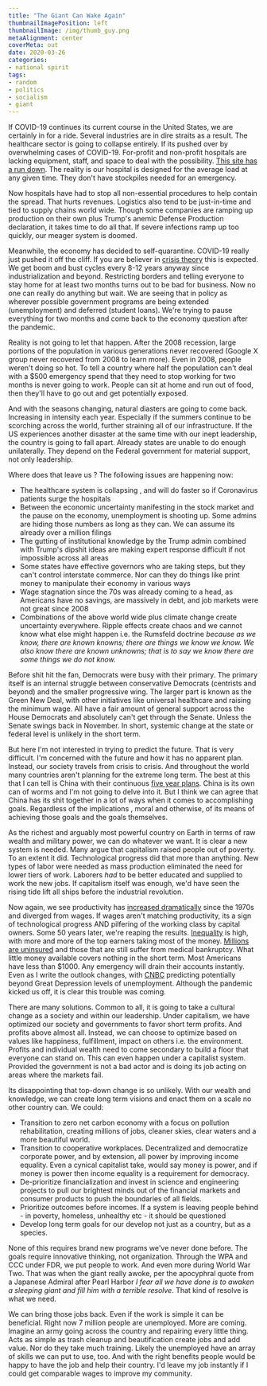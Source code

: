 ```yaml
---
title: "The Giant Can Wake Again"
thumbnailImagePosition: left
thumbnailImage: /img/thumb_guy.png
metaAlignment: center
coverMeta: out
date: 2020-03-26
categories:
- national spirit
tags:
- random
- politics
- socialism
- giant
---
```


 

If COVID-19 continues its current course in the United States, we are certainly in for a ride. Several industries are in dire straits as a result.  The healthcare sector is going to collapse entirely. If its pushed over by overwhelming cases of COVID-19.  For-profit and non-profit hospitals are lacking equipment, staff, and space to deal with the possibility.  [This site has a run down](https://www.modernhealthcare.com/providers/covid-19-poses-long-term-impact-not-profit-hospitals).  The reality is our hospital is designed for the average load at any given time.  They don't have stockpiles needed for an emergency. 

Now hospitals have had to stop all non-essential procedures to help contain the spread.  That hurts revenues.  Logistics also tend to be just-in-time and tied to supply chains world wide. Though some companies are ramping up production on their own plus Trump's anemic Defense Production declaration, it takes time to do all that.  If severe infections ramp up too quickly, our meager system is doomed.  

Meanwhile, the economy has decided to self-quarantine. COVID-19 really just pushed it off the cliff. If you are believer in [crisis theory](https://en.wikipedia.org/wiki/Crisis_theory) this is expected. We get boom and bust cycles every 8-12 years anyway since industrialization and beyond.  Restricting borders and telling everyone to stay home for at least two months turns out to be bad for business.  Now no one can really do anything but wait.  We are seeing that in policy as wherever possible government programs are being extended (unemployment) and deferred (student loans).  We're trying to pause everything for two months and come back to the economy question after the pandemic. 

Reality is not going to let that happen.  After the 2008 recession, large portions of the population in various generations never recovered (Google X group never recovered from 2008 to learn more).  Even in 2008, people weren't doing so hot.  To tell a country where half the population can't deal with a $500 emergency spend that they need to stop working for two months is never going to work.  People can sit at home and run out of food, then they'll have to go out and get potentially exposed. 

And with the seasons changing, natural diasters are going to come back. Increasing in intensity each year.  Especially if the summers continue to be scorching across the world, further straining all of our infrastructure.  If the US experiences another disaster at the same time with our inept leadership, the country is going to fall apart.  Already states are unable to do enough unilaterally. They depend on the Federal government for material support, not only leadership.

Where does that leave us ? The following issues are happening now:

 * The healthcare system is collapsing , and will do faster so if Coronavirus patients surge the hospitals
 * Between the economic uncertainty manifesting in the stock market and the pause on the economy, unemployment is shooting up.  Some admins are hiding those numbers as long as they can. We can assume its already over a million filings
 * The gutting of institutional knowledge by the Trump admin combined with Trump's dipshit ideas are making expert response difficult if not impossible across all areas
 * Some states have effective governors who are taking steps, but they can't control interstate commerce.  Nor can they do things like print money to manipulate their economy in various ways
 * Wage stagnation since the 70s was already coming to a head, as Americans have no savings, are massively in debt, and job markets were not great since 2008
 * Combinations of the above world wide plus climate change create uncertainty everywhere. Ripple effects create chaos and we cannot know what else might happen i.e. the Rumsfeld doctrine *because as we know, there are known knowns; there are things we know we know. We also know there are known unknowns; that is to say we know there are some things we do not know.*

Before shit hit the fan, Democrats were busy with their primary. The primary itself is an internal struggle between conservative Democrats (centrists and beyond) and the smaller progressive wing.  The larger part is known as the Green New Deal, with other initiatives like universal healthcare and raising the minimum wage.  All have a fair amount of general support across the House Democrats and absolutely can't get through the Senate. Unless the Senate swings back in November.  In short, systemic change at the state or federal level is unlikely in the short term.

But here I'm not interested in trying to predict the future. That is very difficult. I'm concerned with the future and how it has no apparent plan.  Instead, our society travels from crisis to crisis.  And throughout the world many countries aren't planning for the extreme long term.  The best at this that I can tell is China with their continuous [five year plans](https://en.wikipedia.org/wiki/Five-year_plans_of_China#Thirteenth_Plan_(2016%E2%80%932020)).  China is its own can of worms and I'm not going to delve into it.  But I think we can agree that China has its shit together in a lot of ways when it comes to accomplishing goals. Regardless of the implications , moral and otherwise, of its means of achieving those goals and the goals themselves.

As the richest and arguably most powerful country on Earth in terms of raw wealth and military power, we can do whatever we want. It is clear a new system is needed.  Many argue that capitalism raised people out of poverty. To an extent it did. Technological progress did that more than anything. New types of labor were needed as mass production eliminated the need for lower tiers of work.  Laborers *had* to be better educated and supplied to work the new jobs.  If capitalism itself was enough, we'd have seen the rising tide lift all ships before the industrial revolution.

Now again, we see productivity has [increased dramatically](https://www.epi.org/productivity-pay-gap/) since the 1970s and diverged from wages.  If wages aren't matching productivity, its a sign of technological progress AND pilfering of the working class by capital owners.  Some 50 years later, we're reaping the results.  [Inequality](https://www.pewresearch.org/fact-tank/2020/02/07/6-facts-about-economic-inequality-in-the-u-s/) is high, with more and more of the top earners taking most of the money.  [Millions are uninsured](https://www.census.gov/library/publications/2019/demo/p60-267.html) and those that are still suffer from medical bankruptcy.  What little money available covers nothing in the short term. Most Americans have less than $1000. Any emergency will drain their accounts instantly. Even as I write the outlook changes, with [CNBC](https://www.cnbc.com/2020/03/30/coronavirus-job-losses-could-total-47-million-unemployment-rate-of-32percent-fed-says.html) predicting potentially beyond Great Depression levels of unemployment.  Although the pandemic kicked us off, it is clear this trouble was coming.  

There are many solutions.  Common to all, it is going to take a cultural change as a society and within our leadership.  Under capitalism, we have optimized our society and governments to favor short term profits.  And profits above almost all.  Instead, we can choose to optimize based on values like happiness, fulfillment, impact on others i.e. the environment. Profits and individual wealth need to come secondary to build a floor that everyone can stand on.  This can even happen under a capitalist system. Provided the government is not a bad actor and is doing its job acting on areas where the markets fail.  

Its disappointing that top-down change is so unlikely.  With our wealth and knowledge, we can create long term visions and enact them on a scale no other country can.  We could:

* Transition to zero net carbon economy with a focus on pollution rehabilitation, creating millions of jobs, cleaner skies, clear waters and a more beautiful world. 
* Transition to cooperative workplaces. Decentralized and democratize corporate power, and by extension, all power by improving income equality.  Even a cynical capitalist take, would say money is power, and if money is power then income equality is a requirement for democracy.
* De-prioritize financialization and invest in science and engineering projects to pull our brightest minds out of the financial markets and consumer products to push the boundaries of all fields. 
* Prioritize outcomes before incomes.  If a system is leaving people behind - in poverty, homeless, unhealthy etc - it should be questioned
* Develop long term goals for our develop not just as a country, but as a species.  

None of this requires brand new programs we've never done before.  The goals require innovative thinking, not organization.  Through the WPA and CCC under FDR, we put people to work. And even more during World War Two. That was when the giant really awoke, per the apocyphral quote from a Japanese Admiral after Pearl Harbor *I fear all we have done is to awaken a sleeping giant and fill him with a terrible resolve*.  That kind of resolve is what we need. 

 We can bring those jobs back. Even if the work is simple it can be beneficial.  Right now 7 million people are unemployed. More are coming. Imagine an army going across the country and repairing every little thing.  Acts as simple as trash cleanup and beautification create jobs and add value.  Nor do they take much training. Likely the unemployed have an array of skills we can put to use, too.  And with the right benefits people would be happy to have the job and help their country.  I'd leave my job instantly if I could get comparable wages to improve my community.  

